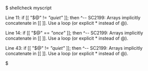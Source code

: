 $ shellcheck myscript
 
Line 11:
if [[ "$@" != *"quiet"* ]]; then
      ^-- SC2199: Arrays implicitly concatenate in [[ ]]. Use a loop (or explicit * instead of @).
 
Line 14:
if [[ "$@" == *"once"* ]]; then
      ^-- SC2199: Arrays implicitly concatenate in [[ ]]. Use a loop (or explicit * instead of @).
 
Line 43:
if [[ "$@" != *"quiet"* ]]; then
      ^-- SC2199: Arrays implicitly concatenate in [[ ]]. Use a loop (or explicit * instead of @).

$ 
